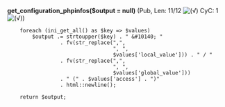 **get_configuration_phpinfos($output = null)** (Pub, Len: 11/12 ![(&radic;)](https://raw.github.com/TheB3Rt0z/schrimp/master/.inc/img/icon_16x16_green_ok.png "") CyC: 1 ![(&radic;)](https://raw.github.com/TheB3Rt0z/schrimp/master/.inc/img/icon_16x16_green_ok.png ""))  
  
        foreach (ini_get_all() as $key => $values)
            $output .= strtoupper($key) . " &#10140; "
                     . fv(str_replace(",",
                                      ", ",
                                      $values['local_value'])) . " / "
                     . fv(str_replace(",",
                                      ", ",
                                      $values['global_value']))
                     . " (" . $values['access'] . ")"
                     . html::newline();

        return $output;
